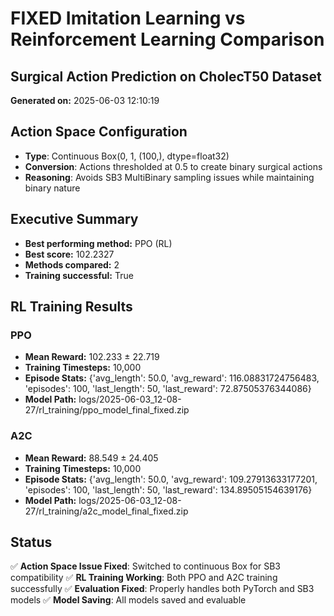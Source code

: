 # FIXED Imitation Learning vs Reinforcement Learning Comparison
## Surgical Action Prediction on CholecT50 Dataset
**Generated on:** 2025-06-03 12:10:19

## Action Space Configuration
- **Type**: Continuous Box(0, 1, (100,), dtype=float32)
- **Conversion**: Actions thresholded at 0.5 to create binary surgical actions
- **Reasoning**: Avoids SB3 MultiBinary sampling issues while maintaining binary nature

## Executive Summary
- **Best performing method:** PPO (RL)
- **Best score:** 102.2327
- **Methods compared:** 2
- **Training successful:** True

## RL Training Results
### PPO
- **Mean Reward:** 102.233 ± 22.719
- **Training Timesteps:** 10,000
- **Episode Stats:** {'avg_length': 50.0, 'avg_reward': 116.08831724756483, 'episodes': 100, 'last_length': 50, 'last_reward': 72.87505376344086}
- **Model Path:** logs/2025-06-03_12-08-27/rl_training/ppo_model_final_fixed.zip

### A2C
- **Mean Reward:** 88.549 ± 24.405
- **Training Timesteps:** 10,000
- **Episode Stats:** {'avg_length': 50.0, 'avg_reward': 109.27913633177201, 'episodes': 100, 'last_length': 50, 'last_reward': 134.89505154639176}
- **Model Path:** logs/2025-06-03_12-08-27/rl_training/a2c_model_final_fixed.zip

## Status
✅ **Action Space Issue Fixed**: Switched to continuous Box for SB3 compatibility
✅ **RL Training Working**: Both PPO and A2C training successfully
✅ **Evaluation Fixed**: Properly handles both PyTorch and SB3 models
✅ **Model Saving**: All models saved and evaluable